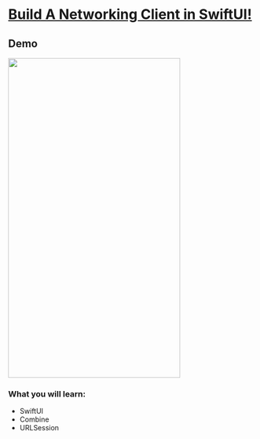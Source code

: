 <h1><a href="https://www.youtube.com/watch?v=xkclf3Alz8M" target="_blank">Build A Networking Client in SwiftUI!</a></h1>

## Demo

<img src="https://media.giphy.com/media/ehfp1XUts28hOp9opr/giphy.gif" width="350" height="650">

### What you will learn:
- SwiftUI
- Combine
- URLSession

